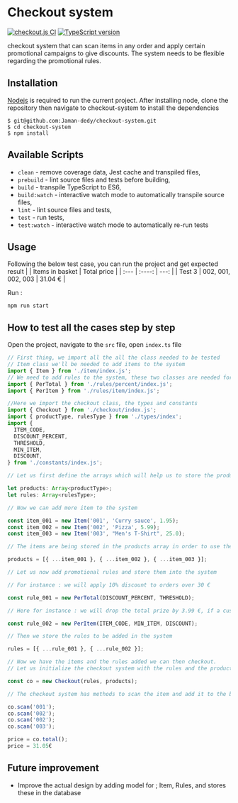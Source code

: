 # Checkout system

[![checkout.js CI](https://github.com/Jaman-dedy/checkout-system/actions/workflows/github.js.yml/badge.svg)](https://github.com/Jaman-dedy/checkout-system/actions/workflows/github.js.yml)
[![TypeScript version][ts-badge]][typescript-4-6]

checkout system that can scan items in any order and apply certain promotional
campaigns to give discounts. The system needs to be flexible regarding the promotional rules.

## Installation

[Nodejs](https://nodejs.org/en/) is required to run the current project.
After installing node, clone the repository then navigate to checkout-system to install the dependencies

```
$ git@github.com:Jaman-dedy/checkout-system.git
$ cd checkout-system
$ npm install
```

## Available Scripts

- `clean` - remove coverage data, Jest cache and transpiled files,
- `prebuild` - lint source files and tests before building,
- `build` - transpile TypeScript to ES6,
- `build:watch` - interactive watch mode to automatically transpile source files,
- `lint` - lint source files and tests,
- `test` - run tests,
- `test:watch` - interactive watch mode to automatically re-run tests

## Usage

Following the below test case, you can run the project and get expected result
| | Items in basket | Total price |
| :--- | :----: | ---: |
| Test 3 | 002, 001, 002, 003 | 31.04 € |

Run :

```
npm run start
```

## How to test all the cases step by step

Open the project, navigate to the `src` file, open `index.ts` file

```js
// First thing, we import all the all the class needed to be tested
// Item class we'll be needed to add items to the system
import { Item } from './item/index.js';
// We need to add rules to the system, these two classes are needed for that
import { PerTotal } from './rules/percent/index.js';
import { PerItem } from './rules/item/index.js';

//Here we import the checkout class, the types and constants
import { Checkout } from './checkout/index.js';
import { productType, rulesType } from './types/index';
import {
  ITEM_CODE,
  DISCOUNT_PERCENT,
  THRESHOLD,
  MIN_ITEM,
  DISCOUNT,
} from './constants/index.js';

// Let us first define the arrays which will help us to store the products and rules

let products: Array<productType>;
let rules: Array<rulesType>;

// Now we can add more item to the system

const item_001 = new Item('001', 'Curry sauce', 1.95);
const item_002 = new Item('002', 'Pizza', 5.99);
const item_003 = new Item('003', "Men's T-Shirt", 25.0);

// The items are being stored in the products array in order to use them in the system

products = [{ ...item_001 }, { ...item_002 }, { ...item_003 }];

// Let us now add promotional rules and store them into the system

// For instance : we will apply 10% discount to orders over 30 €

const rule_001 = new PerTotal(DISCOUNT_PERCENT, THRESHOLD);

// Here for instance : we will drop the total prize by 3.99 €, if a customer buys 2 or more item 002

const rule_002 = new PerItem(ITEM_CODE, MIN_ITEM, DISCOUNT);

// Then we store the rules to be added in the system

rules = [{ ...rule_001 }, { ...rule_002 }];

// Now we have the items and the rules added we can then checkout.
// Let us initialize the checkout system with the rules and the products

const co = new Checkout(rules, products);

// The checkout system has methods to scan the item and add it to the basket and give back the total

co.scan('001');
co.scan('002');
co.scan('002');
co.scan('003');

price = co.total();
price = 31.05€

```

## Future improvement

- Improve the actual design by adding model for ; Item, Rules, and stores these in the database

[ts-badge]: https://img.shields.io/badge/TypeScript-4.6-blue.svg
[typescript]: https://www.typescriptlang.org/
[typescript-4-6]: https://devblogs.microsoft.com/typescript/announcing-typescript-4-6/
